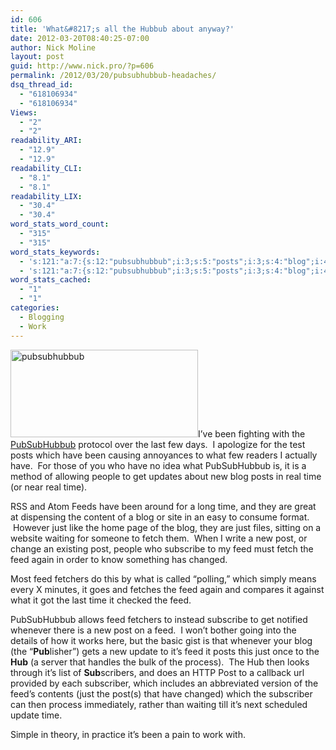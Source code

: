 ```yaml
---
id: 606
title: 'What&#8217;s all the Hubbub about anyway?'
date: 2012-03-20T08:40:25-07:00
author: Nick Moline
layout: post
guid: http://www.nick.pro/?p=606
permalink: /2012/03/20/pubsubhubbub-headaches/
dsq_thread_id:
  - "618106934"
  - "618106934"
Views:
  - "2"
  - "2"
readability_ARI:
  - "12.9"
  - "12.9"
readability_CLI:
  - "8.1"
  - "8.1"
readability_LIX:
  - "30.4"
  - "30.4"
word_stats_word_count:
  - "315"
  - "315"
word_stats_keywords:
  - 's:121:"a:7:{s:12:"pubsubhubbub";i:3;s:5:"posts";i:3;s:4:"blog";i:4;s:4:"time";i:5;s:4:"just";i:4;s:4:"post";i:5;s:4:"feed";i:8;}";'
  - 's:121:"a:7:{s:12:"pubsubhubbub";i:3;s:5:"posts";i:3;s:4:"blog";i:4;s:4:"time";i:5;s:4:"just";i:4;s:4:"post";i:5;s:4:"feed";i:8;}";'
word_stats_cached:
  - "1"
  - "1"
categories:
  - Blogging
  - Work
---
```

<img class="alignleft size-medium wp-image-627" title="pubsubhubbub" alt="pubsubhubbub" src="https://i1.wp.com/www.nick.pro/wp-content/uploads/2012/03/pubsubhubbub-300x140.png?resize=300%2C140&#038;ssl=1" width="300" height="140" data-recalc-dims="1" />I&#8217;ve been fighting with the [PubSubHubbub](http://code.google.com/p/pubsubhubbub/) protocol over the last few days.  I apologize for the test posts which have been causing annoyances to what few readers I actually have.  For those of you who have no idea what PubSubHubbub is, it is a method of allowing people to get updates about new blog posts in real time (or near real time).

<!--more-->RSS and Atom Feeds have been around for a long time, and they are great at dispensing the content of a blog or site in an easy to consume format.  However just like the home page of the blog, they are just files, sitting on a website waiting for someone to fetch them.  When I write a new post, or change an existing post, people who subscribe to my feed must fetch the feed again in order to know something has changed.

Most feed fetchers do this by what is called &#8220;polling,&#8221; which simply means every X minutes, it goes and fetches the feed again and compares it against what it got the last time it checked the feed.

PubSubHubbub allows feed fetchers to instead subscribe to get notified whenever there is a new post on a feed.  I won&#8217;t bother going into the details of how it works here, but the basic gist is that whenever your blog (the &#8220;**Pub**lisher&#8221;) gets a new update to it&#8217;s feed it posts this just once to the **Hub** (a server that handles the bulk of the process).  The Hub then looks through it&#8217;s list of **Sub**scribers, and does an HTTP Post to a callback url provided by each subscriber, which includes an abbreviated version of the feed&#8217;s contents (just the post(s) that have changed) which the subscriber can then process immediately, rather than waiting till it&#8217;s next scheduled update time.

Simple in theory, in practice it&#8217;s been a pain to work with.

&nbsp;
